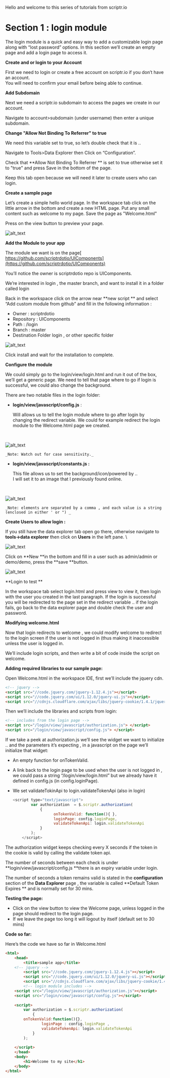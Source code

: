 
Hello and welcome to this series of tutorials from scriptr.io

<h1>Section 1 : login module</h1>


The login module is a quick and easy way to add a customizable login page along with “lost password” options. In this section we’ll create an empty page and add a login page to access it. 

**Create and or login to your Account**

First we need to login or create a free account on scriptr.io if you don’t have an account. \
You will need to confirm your email before being able to continue.

**Add Subdomain**


Next we need a scriptr.io subdomain to access the pages we create in our account. 

Navigate to account>subdomain (under username) then enter a unique subdomain.

**Change "Allow Not Binding To Referrer" to true**


We need this variable set to true, so let’s double check that it is .. 

Navigate to Tools>Data Explorer then Click on “Configuration”.

Check that **Allow Not Binding To Referrer ** is set to true otherwise set it to "true" and press Save in the bottom of the page.

Keep this tab open because we will need it later to create users who can login.

**Create a sample page**


Let’s create a simple hello world page. In the workspace tab click on the little arrow in the bottom and create  a new HTML page. Put any small content such as welcome to my page. Save the page as "Welcome.html"

Press on the view button to preview your page. 


![alt_text](image3.png "image_tooltip")



**Add the Module to your app**


The module we want is on the page[ https://github.com/scriptrdotio/UIComponents](https://github.com/scriptrdotio/UIComponents) 

You’ll notice the owner is scriptrdotio repo is UIComponents. 

We’re interested in login , the master branch, and want to install it in a folder called login

Back in the workspace click on the arrow near **new script ** and select “Add custom module from github” and fill in the following information :

*   Owner : scriptrdotio
*   Repository : UIComponents
*   Path : /login
*   Branch : master
*   Destination Folder login , or other specific folder


![alt_text](image4.png "image_tooltip")


Click install and wait for the installation to complete. 

**Configure the module**


We could simply go to the login/view/login.html and run it out of the box, we’ll get a generic page. We need to tell that page where to go if login is successful, we could also change the background.

There are two notable files in the login folder:



*   **login/view/javascript/config.js** :

    Will allows us to tell the login module where to go after login by changing the redirect variable. We could for example redirect the login module to the Welcome.html page we created.


​    


![alt_text](image2.png "image_tooltip")



    _Note: Watch out for case sensitivity._

*   **login/view/javascript/constants.js :**

    This file allows us to set the background/icon/powered by .. \
I will set it to an image that I previously found online. 


​    


![alt_text](image6.png "image_tooltip")



    _Note: elements are separated by a comma , and each value is a string (enclosed in either ' or ") _

**Create Users to allow login :**


If you still have the data explorer tab open go there, otherwise navigate to **tools->data explorer** then click on **Users** in the left pane. \




![alt_text](image5.png "image_tooltip")


Click on **New **in the bottom and fill in a user such as admin/admin or demo/demo, press the **save **button. 




![alt_text](image1.png "image_tooltip")

**Login to test **


In the workspace tab select login.html and press view to view it, then login with the user you created in the last paragraph. If the login is successful you will be redirected to the page set in the redirect variable .. if the login fails, go back to the data explorer page and double check the user and password.

**Modifying welcome.html**


Now that login redirects to welcome , we could modify welcome to redirect to the login screen if the user is not logged in (thus making it inaccessible unless the user is logged in. 

We’ll include login scripts, and then write a bit of code inside the script on welcome.

**Adding required libraries to our sample page:**


Open Welcome.html in the workspace IDE, first we’ll include the jquery cdn.


```html
<!-- jquery -->
<script src="//code.jquery.com/jquery-1.12.4.js"></script>
<script src="//code.jquery.com/ui/1.12.0/jquery-ui.js"></script>
<script src="//cdnjs.cloudflare.com/ajax/libs/jquery-cookie/1.4.1/jquery.cookie.min.js" ></script>
```


Then we’ll include the libraries and scripts from login:


```html
<!-- includes from the login page -->
<script src="/login/view/javascript/authorization.js"> </script>
<script src="/login/view/javascript/config.js"> </script>
```


If we take a peek at authorization.js we’ll see the widget we want to initialize .. and the parameters it’s expecting , in a javascript on the page we’ll initialize that widget: 

*   An empty function for onTokenValid. 
*   A link back to the login page to be used when the user is not logged in , we could pass a string “/login/view/login.html” but we already have it defined in config.js (in config.loginPage).
*   We set validateTokinApi to login.validateTokenApi (also in login) 

    ```javascript
    <script type="text/javascript">	
          	var authorization  = $.scriptr.authorization(
              	{
                      onTokenValid: function(){ },
                      loginPage: config.loginPage,
                      validateTokenApi: login.validateTokenApi
              	}
          	);
        </script>
    ```



The authorization widget keeps checking every X seconds if the token in the cookie is valid by calling the validate token api.

The number of seconds between each check is under **login/view/javascript/config.js **there is an expiry variable under login. 

The number of seconds a token remains valid is stated in the **configuration** section of the **Data Explorer** page , the variable is called **Default Token Expires ** and is normally set for 30 mins.

**Testing the page:**




*   Click on the view button to view the Welcome page, unless logged in the page should redirect to the login page.
*   If we leave the page too long it will logout by itself (default set to 30 mins)

**Code so far:**


Here’s  the code we have so far in Welcome.html

```html
<html>
    <head>
    	<title>sample app</title>  
	<!-- jquery -->
        <script src="//code.jquery.com/jquery-1.12.4.js"></script>
    	<script src="//code.jquery.com/ui/1.12.0/jquery-ui.js"></script>
    	<script src="//cdnjs.cloudflare.com/ajax/libs/jquery-cookie/1.4.1/jquery.cookie.min.js" ></script>
    	<!-- login module includes -->
    <script src="/login/view/javascript/authorization.js"></script>
    <script src="/login/view/javascript/config.js"></script>
    
    <script>
    	var authorization = $.scriptr.authorization(
            {
	    onTokenValid:function(){},
                loginPage : config.loginPage ,
                validateTokenApi: login.validateTokenApi
            }
        );
    
    </script>
    </head>
    <body>
        <h1>Welcome to my site</h1>
    </body>
</html>
```
